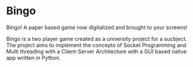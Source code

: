 # Bingo
Bingo! A paper based game now digitalized and brought to your screens!

Bingo is a two player game created as a university project for a sucbject. 
The project aims to implement the concepts of Socket Programming and Multi threading with a Client-Server Architecture with a GUI based native app written in Python.
